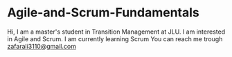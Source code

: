 # Agile-and-Scrum-Fundamentals
Hi, I am a master's student in Transition Management at JLU.
I am interested in Agile and Scrum.
I am currently learning Scrum
You can reach me trough zafarali3110@gmail.com
